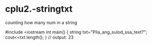 # cplu2.-stringtxt
counting how many num in a string

#include <iostream
int main() {
    string txt="Pila_ang_sulod_ssa_text?";
    cout<<txt.length();
}
  // output: 23
                       
                       

